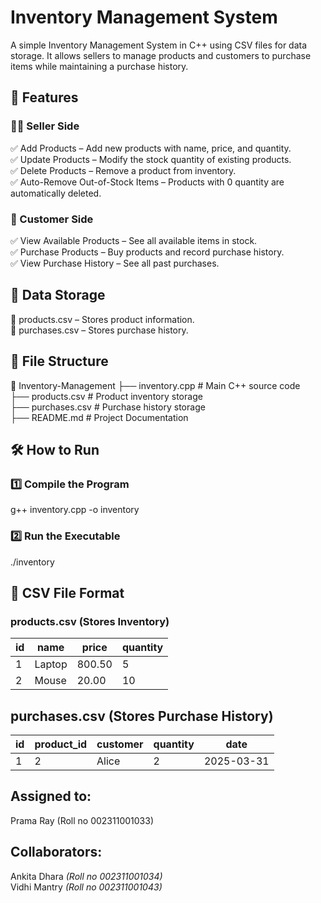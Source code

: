 # Inventory Management System
 A simple Inventory Management System in C++ using CSV files for data storage. 
 It allows sellers to manage products and customers to purchase items while maintaining a purchase history.

 ## 📌 Features
### 👨‍💼 Seller Side
✅ Add Products – Add new products with name, price, and quantity.  
✅ Update Products – Modify the stock quantity of existing products.   
✅ Delete Products – Remove a product from inventory.   
✅ Auto-Remove Out-of-Stock Items – Products with 0 quantity are automatically deleted.   

### 🛒 Customer Side
✅ View Available Products – See all available items in stock.   
✅ Purchase Products – Buy products and record purchase history.   
✅ View Purchase History – See all past purchases.   

## 📂 Data Storage
🔹 products.csv – Stores product information.   
🔹 purchases.csv – Stores purchase history.   

## 📜 File Structure
📂 Inventory-Management
 ├── inventory.cpp        # Main C++ source code   
 ├── products.csv         # Product inventory storage   
 ├── purchases.csv        # Purchase history storage    
 ├── README.md            # Project Documentation   

## 🛠️ How to Run
### 1️⃣ Compile the Program
g++ inventory.cpp -o inventory
### 2️⃣ Run the Executable
./inventory

## 📂 CSV File Format
### products.csv (Stores Inventory)
| id	| name	| price |	quantity |
|-----|-------|-------|----------|
| 1 |	Laptop	| 800.50	| 5 |
| 2 |	Mouse	 | 20.00 | 10 |
## purchases.csv (Stores Purchase History)
| id	| product_id	| customer	| quantity	| date |
|-----|-------------|-----------|-----------|------|
| 1 |	2	| Alice |	2	 | 2025-03-31 |

## Assigned to: 
Prama Ray (Roll no 002311001033)

## Collaborators:
Ankita Dhara _(Roll no 002311001034)_   
Vidhi Mantry _(Roll no 002311001043)_  
